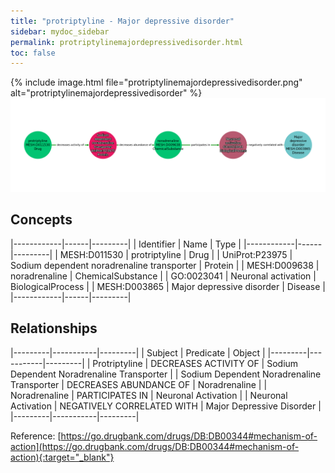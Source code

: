 ```yaml
---
title: "protriptyline - Major depressive disorder"
sidebar: mydoc_sidebar
permalink: protriptylinemajordepressivedisorder.html
toc: false 
---
```


{% include image.html file="protriptylinemajordepressivedisorder.png" alt="protriptylinemajordepressivedisorder" %}![Path Visualization](/images/protriptylinemajordepressivedisorder.png)

## Concepts

|------------|------|---------|
| Identifier | Name | Type    |
|------------|------|---------|
| MESH:D011530 | protriptyline | Drug |
| UniProt:P23975 | Sodium dependent noradrenaline transporter | Protein |
| MESH:D009638 | noradrenaline | ChemicalSubstance |
| GO:0023041 | Neuronal activation | BiologicalProcess |
| MESH:D003865 | Major depressive disorder | Disease |
|------------|------|---------|

## Relationships

|---------|-----------|---------|
| Subject | Predicate | Object  |
|---------|-----------|---------|
| Protriptyline | DECREASES ACTIVITY OF | Sodium Dependent Noradrenaline Transporter |
| Sodium Dependent Noradrenaline Transporter | DECREASES ABUNDANCE OF | Noradrenaline |
| Noradrenaline | PARTICIPATES IN | Neuronal Activation |
| Neuronal Activation | NEGATIVELY CORRELATED WITH | Major Depressive Disorder |
|---------|-----------|---------|

Reference: [https://go.drugbank.com/drugs/DB:DB00344#mechanism-of-action](https://go.drugbank.com/drugs/DB:DB00344#mechanism-of-action){:target="_blank"}